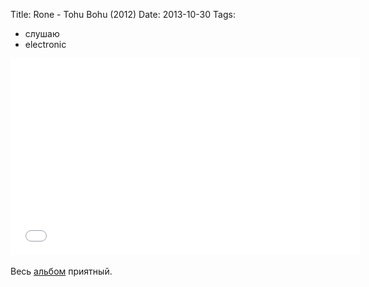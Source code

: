Title: Rone - Tohu Bohu (2012)
Date: 2013-10-30
Tags: 
  - слушаю
  - electronic

<div class="text"><iframe width="560" height="315" src="//www.youtube.com/embed/kfoJUeyMsOE" frameborder="0" allowfullscreen="allowfullscreen"></iframe><br /><br />
Весь <a href="https://itunes.apple.com/ru/album/tohu-bohu/id563962208?l=en">альбом</a> приятный.</div>